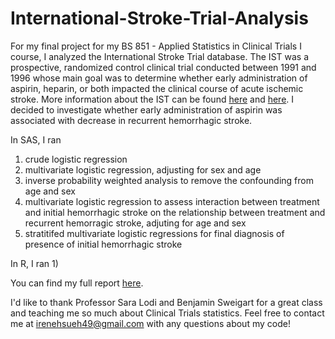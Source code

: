 # International-Stroke-Trial-Analysis
For my final project for my BS 851 - Applied Statistics in Clinical Trials I course, I analyzed the International Stroke Trial database. The IST was a prospective, randomized control clinical trial conducted between 1991 and 1996 whose main goal was to determine whether early administration of aspirin, heparin, or both impacted the clinical course of acute ischemic stroke. More information about the IST can be found [here](https://github.com/irenehsueh49/International-Stroke-Trial-Analysis/blob/main/IST%20Information/International%20Stroke%20Trial%20Information.pdf) and [here](https://github.com/irenehsueh49/International-Stroke-Trial-Analysis/blob/main/IST%20Information/International%20Stroke%20Trial%20Database%20Information.pdf). I decided to investigate whether early administration of aspirin was associated with decrease in recurrent hemorrhagic stroke.  

In SAS, I ran 
1) crude logistic regression 
2) multivariate logistic regression, adjusting for sex and age
3) inverse probability weighted analysis to remove the confounding from age and sex
4) multivariate logistic regression to assess interaction between treatment and initial hemorrhagic stroke on the relationship between treatment and recurrent hemorragic stroke, adjuting for age and sex
5) stratitifed multivariate logistic regressions for final diagnosis of presence of initial hemorrhagic stroke 

In R, I ran
1) 

You can find my full report [here](https://github.com/irenehsueh49/International-Stroke-Trial-Analysis/blob/main/Irene%20Hsueh's%20IST%20Analysis.pdf). 


I'd like to thank Professor Sara Lodi and Benjamin Sweigart for a great class and teaching me so much about Clinical Trials statistics. 
Feel free to contact me at irenehsueh49@gmail.com with any questions about my code!
